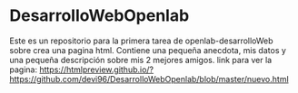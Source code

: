 # DesarrolloWebOpenlab
Este es un repositorio para la primera tarea de openlab-desarrolloWeb sobre crea una pagina html. Contiene una pequeña anecdota, mis datos y una pequeña descripción sobre mis 2 mejores amigos.
link para ver la pagina:
https://htmlpreview.github.io/?https://github.com/devi96/DesarrolloWebOpenlab/blob/master/nuevo.html
